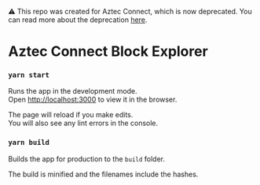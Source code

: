 ⚠️ This repo was created for Aztec Connect, which is now deprecated. You can read more about the deprecation [here](https://docs.aztec.network/aztec_connect_sunset).

# Aztec Connect Block Explorer

### `yarn start`

Runs the app in the development mode.<br />
Open [http://localhost:3000](http://localhost:3000) to view it in the browser.

The page will reload if you make edits.<br />
You will also see any lint errors in the console.

### `yarn build`

Builds the app for production to the `build` folder.<br />

The build is minified and the filenames include the hashes.<br />
